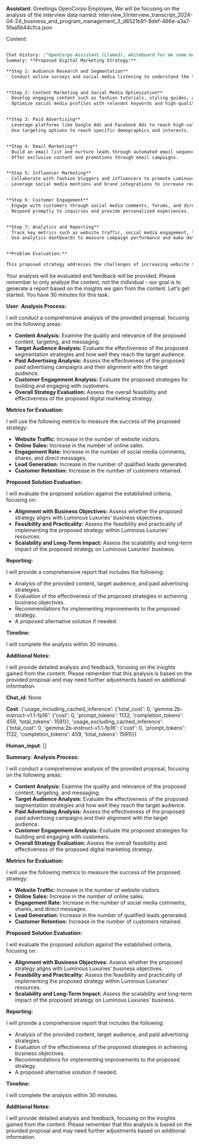 **Assistant**: Greetings OpenCorpo Employee, We will be focusing on the analysis of the interview data named: interview_1/interview_transcript_2024-04-24_business_and_program_management_3_d8521b91-8def-466e-a3a7-5faa5b44cfca.json 


 Content: 

 ```md

 Chat History: ["OpenCorpo-Assistant (Llama3), whiteboard for me some business and program management. Propose a solution for digital marketing strategies. I will evaluate your answers and give my feedback, then propose a problem to you. You will answer and I will evaluate. Let's now begin. You have 30 minutes.", '**Solution for Digital Marketing Strategies:**\n\n**Step 1: Audience Research and Segmentation**\n- Gather data on target audience demographics, interests, and online behavior.\n- Conduct competitor analysis to understand their marketing strategies and strengths.\n\n**Step 2: Content Creation and Optimization**\n- Develop high-quality, engaging content across multiple channels.\n- Optimize content for search engines, social media, and other platforms.\n\n**Step 3: Social Media Marketing**\n- Establish active profiles on relevant social media platforms.\n- Use social media analytics to track engagement and measure campaign performance.\n\n**Step 4: Paid Advertising**\n- Leverage paid advertising platforms to reach new audiences and drive traffic to landing pages.\n- Optimize ad campaigns for maximum ROI.\n\n**Step 5: Email Marketing**\n- Build email lists and segment audiences for targeted messaging.\n- Send regular email newsletters and campaigns to nurture leads.\n\n**Step 6: Analytics and Reporting**\n- Track key metrics such as website traffic, leads generated, and conversions.\n- Use analytics tools to optimize marketing campaigns and measure ROI.\n\n**Problem to Evaluate:**\n\n- Implementing a comprehensive digital marketing strategy that aligns with business goals.\n- Measuring the effectiveness of marketing campaigns and making data-driven decisions.', "Your solution is well-structured and covers essential steps for implementing a comprehensive digital marketing strategy. Here are some specific points I'd like to highlight:\n\n1. **Step 1: Audience Research and Segmentation**: This step is crucial in understanding the target audience's needs, preferences, and behaviors. It helps tailor the marketing efforts more effectively.\n2. **Step 3: Social Media Marketing**: Establishing active profiles on relevant social media platforms and using analytics to track engagement are great strategies for building a strong online presence.\n3. **Step 4: Paid Advertising**: Leveraging paid advertising platforms to reach new audiences can be effective in driving traffic to landing pages, but it's essential to optimize ad campaigns for maximum ROI.\n\nNow, let's discuss the problem you'd like me to evaluate:\n\n**Implementing a comprehensive digital marketing strategy that aligns with business goals.**\n\nTo address this challenge, I would suggest the following strategies:\n\n1. **Define clear business objectives**: Before developing a digital marketing strategy, it's essential to define specific, measurable, achievable, relevant, and time-bound (SMART) business objectives.\n2. **Conduct a competitor analysis**: Analyze your competitors' strengths, weaknesses, opportunities, and threats (SWOT analysis) to identify gaps in the market and areas for differentiation.\n3. **Develop a content calendar**: Plan and organize content in advance using a content calendar to ensure consistency and efficiency across all marketing channels.\n4. **Utilize automation tools**: Leverage automation tools to streamline processes, such as email marketing campaigns, social media posting, and lead nurturing.\n\n**Measuring the effectiveness of marketing campaigns and making data-driven decisions.**\n\nTo address this challenge, I would suggest the following strategies:\n\n1. **Set key performance indicators (KPIs)**: Establish clear KPIs for each marketing campaign or initiative to measure success.\n2. **Use analytics tools**: Utilize analytics tools, such as Google Analytics, to track website traffic, engagement metrics, and conversion rates.\n3. **A/B testing**: Conduct A/B testing to compare the performance of different versions of a webpage, email, or ad to identify what works best for your audience.\n4. **Regular reporting and analysis**: Schedule regular reporting and analysis sessions to review campaign performance, identify areas for improvement, and make data-driven decisions.\n\nOverall, your solution provides a solid foundation for implementing a comprehensive digital marketing strategy. By focusing on clear business objectives, competitor analysis, content calendar, and automation tools, you can create a more effective marketing approach.", "I understand. I'm ready to receive your first problem to evaluate. Please provide me with a specific digital marketing scenario or challenge that you would like assistance with. I'll then analyze your proposal and provide feedback, followed by a proposed solution.", "Here's the problem:\n\n**Scenario:**\n\nLuminous Luxuries is a high-end jewelry brand that has been struggling to maintain its online presence and drive conversions. They have an e-commerce website but lack a comprehensive digital marketing strategy. Their current marketing efforts are fragmented, with no clear goals or metrics for measuring success.\n\nTheir target audience is affluent individuals aged 25-45 who are interested in luxury goods and are active on social media platforms such as Instagram, Facebook, and Pinterest.\n\n**Challenge:**\n\nDevelop a digital marketing strategy to increase website traffic, boost online sales, and establish Luminous Luxuries as a leading luxury jewelry brand. The strategy should focus on engaging the target audience, building brand awareness, and driving conversions.\n\n**Key Performance Indicators (KPIs):**\n\n1. Increase website traffic by 20% in the next 6 months\n2. Boost online sales by 30% within the next year\n3. Achieve an engagement rate of at least 5% on social media platforms\n\nYour task is to propose a comprehensive digital marketing strategy that addresses these challenges and KPIs. Please provide a detailed solution, including specific tactics, strategies, and metrics for measuring success.\n\nI'll evaluate your proposal and provide feedback. Then, I'll propose an alternative solution if needed. Let's get started!", "**Proposed Digital Marketing Strategy:**\n\n**Step 1: Audience Research and Segmentation**\n- Conduct online surveys and social media listening to understand the target audience's preferences, purchasing behaviors, and online communities.\n\n\n**Step 2: Content Marketing and Social Media Optimization**\n- Develop engaging content such as fashion tutorials, styling guides, and product spotlights.\n- Optimize social media profiles with relevant keywords and high-quality visuals.\n\n\n**Step 3: Paid Advertising**\n- Leverage platforms like Google Ads and Facebook Ads to reach high-value audiences.\n- Use targeting options to reach specific demographics and interests.\n\n\n**Step 4: Email Marketing**\n- Build an email list and nurture leads through automated email sequences.\n- Offer exclusive content and promotions through email campaigns.\n\n\n**Step 5: Influencer Marketing**\n- Collaborate with fashion bloggers and influencers to promote Luminous Luxuries products.\n- Leverage social media mentions and brand integrations to increase reach.\n\n\n**Step 6: Customer Engagement**\n- Engage with customers through social media comments, forums, and direct messages.\n- Respond promptly to inquiries and provide personalized experiences.\n\n\n**Step 7: Analytics and Reporting**\n- Track key metrics such as website traffic, social media engagement, lead generation, and sales conversions.\n- Use analytics dashboards to measure campaign performance and make data-driven decisions.\n\n\n**Problem Evaluation:**\n\nThis proposed strategy addresses the challenges of increasing website traffic, boosting sales, and establishing Luminous Luxuries as a leading luxury jewelry brand. By focusing on creating engaging content, utilizing paid advertising, and building strong relationships with customers, this strategy can help Luminous Luxuries achieve its business objectives."] 
 Summary: **Proposed Digital Marketing Strategy:**

**Step 1: Audience Research and Segmentation**
- Conduct online surveys and social media listening to understand the target audience's preferences, purchasing behaviors, and online communities.


**Step 2: Content Marketing and Social Media Optimization**
- Develop engaging content such as fashion tutorials, styling guides, and product spotlights.
- Optimize social media profiles with relevant keywords and high-quality visuals.


**Step 3: Paid Advertising**
- Leverage platforms like Google Ads and Facebook Ads to reach high-value audiences.
- Use targeting options to reach specific demographics and interests.


**Step 4: Email Marketing**
- Build an email list and nurture leads through automated email sequences.
- Offer exclusive content and promotions through email campaigns.


**Step 5: Influencer Marketing**
- Collaborate with fashion bloggers and influencers to promote Luminous Luxuries products.
- Leverage social media mentions and brand integrations to increase reach.


**Step 6: Customer Engagement**
- Engage with customers through social media comments, forums, and direct messages.
- Respond promptly to inquiries and provide personalized experiences.


**Step 7: Analytics and Reporting**
- Track key metrics such as website traffic, social media engagement, lead generation, and sales conversions.
- Use analytics dashboards to measure campaign performance and make data-driven decisions.


**Problem Evaluation:**

This proposed strategy addresses the challenges of increasing website traffic, boosting sales, and establishing Luminous Luxuries as a leading luxury jewelry brand. By focusing on creating engaging content, utilizing paid advertising, and building strong relationships with customers, this strategy can help Luminous Luxuries achieve its business objectives. 
``` 


 Your analysis will be evaluated and feedback will be provided. Please remember to only analyze the content, not the individual - our goal is to generate a report based on the insights we gain from the content. Let's get started. You have 30 minutes for this task.

**User**: **Analysis Process:**

I will conduct a comprehensive analysis of the provided proposal, focusing on the following areas:

* **Content Analysis:** Examine the quality and relevance of the proposed content, targeting, and messaging.
* **Target Audience Analysis:** Evaluate the effectiveness of the proposed segmentation strategies and how well they reach the target audience.
* **Paid Advertising Analysis:** Assess the effectiveness of the proposed paid advertising campaigns and their alignment with the target audience.
* **Customer Engagement Analysis:** Evaluate the proposed strategies for building and engaging with customers.
* **Overall Strategy Evaluation:** Assess the overall feasibility and effectiveness of the proposed digital marketing strategy.

**Metrics for Evaluation:**

I will use the following metrics to measure the success of the proposed strategy:

* **Website Traffic:** Increase in the number of website visitors.
* **Online Sales:** Increase in the number of online sales.
* **Engagement Rate:** Increase in the number of social media comments, shares, and direct messages.
* **Lead Generation:** Increase in the number of qualified leads generated.
* **Customer Retention:** Increase in the number of customers retained.

**Proposed Solution Evaluation:**

I will evaluate the proposed solution against the established criteria, focusing on:

* **Alignment with Business Objectives:** Assess whether the proposed strategy aligns with Luminous Luxuries' business objectives.
* **Feasibility and Practicality:** Assess the feasibility and practicality of implementing the proposed strategy within Luminous Luxuries' resources.
* **Scalability and Long-Term Impact:** Assess the scalability and long-term impact of the proposed strategy on Luminous Luxuries' business.

**Reporting:**

I will provide a comprehensive report that includes the following:

* Analysis of the provided content, target audience, and paid advertising strategies.
* Evaluation of the effectiveness of the proposed strategies in achieving business objectives.
* Recommendations for implementing improvements to the proposed strategy.
* A proposed alternative solution if needed.

**Timeline:**

I will complete the analysis within 30 minutes.

**Additional Notes:**

I will provide detailed analysis and feedback, focusing on the insights gained from the content. Please remember that this analysis is based on the provided proposal and may need further adjustments based on additional information.

**Chat_id**: None

**Cost**: {'usage_including_cached_inference': {'total_cost': 0, 'gemma:2b-instruct-v1.1-fp16': {'cost': 0, 'prompt_tokens': 1132, 'completion_tokens': 459, 'total_tokens': 1591}}, 'usage_excluding_cached_inference': {'total_cost': 0, 'gemma:2b-instruct-v1.1-fp16': {'cost': 0, 'prompt_tokens': 1132, 'completion_tokens': 459, 'total_tokens': 1591}}}

**Human_input**: []

**Summary**: **Analysis Process:**

I will conduct a comprehensive analysis of the provided proposal, focusing on the following areas:

* **Content Analysis:** Examine the quality and relevance of the proposed content, targeting, and messaging.
* **Target Audience Analysis:** Evaluate the effectiveness of the proposed segmentation strategies and how well they reach the target audience.
* **Paid Advertising Analysis:** Assess the effectiveness of the proposed paid advertising campaigns and their alignment with the target audience.
* **Customer Engagement Analysis:** Evaluate the proposed strategies for building and engaging with customers.
* **Overall Strategy Evaluation:** Assess the overall feasibility and effectiveness of the proposed digital marketing strategy.

**Metrics for Evaluation:**

I will use the following metrics to measure the success of the proposed strategy:

* **Website Traffic:** Increase in the number of website visitors.
* **Online Sales:** Increase in the number of online sales.
* **Engagement Rate:** Increase in the number of social media comments, shares, and direct messages.
* **Lead Generation:** Increase in the number of qualified leads generated.
* **Customer Retention:** Increase in the number of customers retained.

**Proposed Solution Evaluation:**

I will evaluate the proposed solution against the established criteria, focusing on:

* **Alignment with Business Objectives:** Assess whether the proposed strategy aligns with Luminous Luxuries' business objectives.
* **Feasibility and Practicality:** Assess the feasibility and practicality of implementing the proposed strategy within Luminous Luxuries' resources.
* **Scalability and Long-Term Impact:** Assess the scalability and long-term impact of the proposed strategy on Luminous Luxuries' business.

**Reporting:**

I will provide a comprehensive report that includes the following:

* Analysis of the provided content, target audience, and paid advertising strategies.
* Evaluation of the effectiveness of the proposed strategies in achieving business objectives.
* Recommendations for implementing improvements to the proposed strategy.
* A proposed alternative solution if needed.

**Timeline:**

I will complete the analysis within 30 minutes.

**Additional Notes:**

I will provide detailed analysis and feedback, focusing on the insights gained from the content. Please remember that this analysis is based on the provided proposal and may need further adjustments based on additional information.

